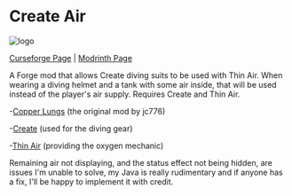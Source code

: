 # Create Air

![logo](https://i.imgur.com/rytDtnQ.png)

[Curseforge Page](https://www.curseforge.com/minecraft/mc-mods/create-air-forge) | [Modrinth Page](https://modrinth.com/mod/create-air-forge)

A Forge mod that allows Create diving suits to be used with Thin Air. When wearing a diving helmet and a tank with some air inside, that will be used instead of the player's air supply.
Requires Create and Thin Air.

-[Copper Lungs](https://modrinth.com/mod/copper-lungs) (the original mod by jc776)

-[Create](https://www.curseforge.com/minecraft/mc-mods/create) (used for the diving gear)

-[Thin Air](https://www.curseforge.com/minecraft/mc-mods/new-thin-air) (providing the oxygen mechanic)

Remaining air not displaying, and the status effect not being hidden, are issues I'm unable to solve, my Java is really rudimentary and if anyone has a fix, I'll be happy to implement it with credit.
